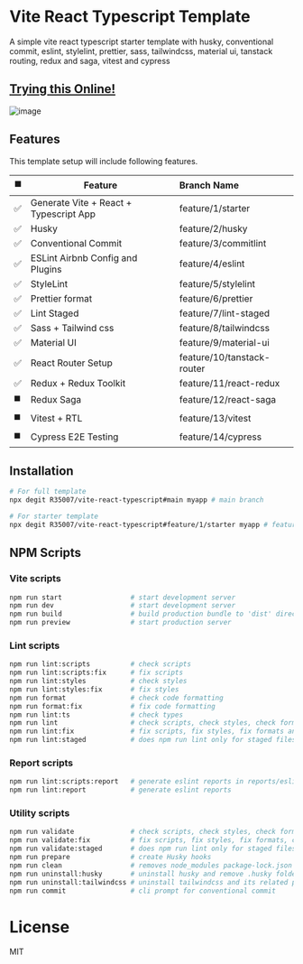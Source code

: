 # Vite React Typescript Template

A simple vite react typescript starter template with husky, conventional commit, eslint, stylelint, prettier, sass, tailwindcss, material ui, tanstack routing, redux and saga, vitest and cypress

## [Trying this Online!](https://codesandbox.io/p/github/R35007/vite-react-typescript/main?file=%2Fsrc%2FApp.tsx)

![image](https://github.com/R35007/vite-react-typescript/assets/23217228/8287ffc7-9667-4a92-b0d7-daa685578a97)

## Features

This template setup will include following features.

| ◼️  | Feature                                | Branch Name                |
| --- | -------------------------------------- | :------------------------- |
| ✅  | Generate Vite + React + Typescript App | feature/1/starter          |
| ✅  | Husky                                  | feature/2/husky            |
| ✅  | Conventional Commit                    | feature/3/commitlint       |
| ✅  | ESLint Airbnb Config and Plugins       | feature/4/eslint           |
| ✅  | StyleLint                              | feature/5/stylelint        |
| ✅  | Prettier format                        | feature/6/prettier         |
| ✅  | Lint Staged                            | feature/7/lint-staged      |
| ✅  | Sass + Tailwind css                    | feature/8/tailwindcss      |
| ✅  | Material UI                            | feature/9/material-ui      |
| ✅  | React Router Setup                     | feature/10/tanstack-router |
| ✅  | Redux + Redux Toolkit                  | feature/11/react-redux     |
| ◼️  | Redux Saga                             | feature/12/react-saga      |
| ◼️  | Vitest + RTL                           | feature/13/vitest          |
| ◼️  | Cypress E2E Testing                    | feature/14/cypress         |

## Installation

```bash
# For full template
npx degit R35007/vite-react-typescript#main myapp # main branch

# For starter template
npx degit R35007/vite-react-typescript#feature/1/starter myapp # feature/1/starter branch
```

## NPM Scripts

### Vite scripts

```bash
npm run start                 # start development server
npm run dev                   # start development server
npm run build                 # build production bundle to 'dist' directly
npm run preview               # start production server
```

### Lint scripts

```bash
npm run lint:scripts          # check scripts
npm run lint:scripts:fix      # fix scripts
npm run lint:styles           # check styles
npm run lint:styles:fix       # fix styles
npm run format                # check code formatting
npm run format:fix            # fix code formatting
npm run lint:ts               # check types
npm run lint                  # check scripts, check styles, check formats and check types
npm run lint:fix              # fix scripts, fix styles, fix formats and check types
npm run lint:staged           # does npm run lint only for staged files
```

### Report scripts

```bash
npm run lint:scripts:report   # generate eslint reports in reports/eslint.html
npm run lint:report           # generate eslint reports
```

### Utility scripts

```bash
npm run validate              # check scripts, check styles, check formats, check types and builds the project
npm run validate:fix          # fix scripts, fix styles, fix formats, check types and builds the project
npm run validate:staged       # does npm run lint only for staged files and builds the project
npm run prepare               # create Husky hooks
npm run clean                 # removes node_modules package-lock.json .husky dist reports
npm run uninstall:husky       # uninstall husky and remove .husky folder
npm run uninstall:tailwindcss # uninstall tailwindcss and its related plugins
npm run commit                # cli prompt for conventional commit
```

# License

MIT
